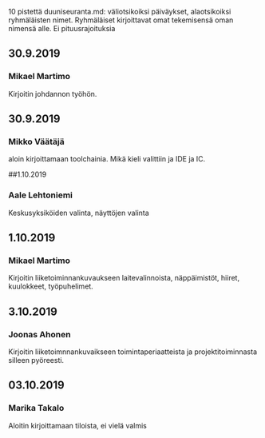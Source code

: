  10 pistettä duuniseuranta.md: väliotsikoiksi päiväykset, alaotsikoiksi ryhmäläisten nimet. Ryhmäläiset kirjoittavat omat tekemisensä oman nimensä alle. Ei pituusrajoituksia
 
 
 
 
 ## 30.9.2019 
 ### Mikael Martimo
 
 Kirjoitin johdannon työhön.
 
 ## 30.9.2019
 ### Mikko Väätäjä
 
 aloin kirjoittamaan toolchainia. Mikä kieli valittiin ja IDE ja IC.
 
 ##1.10.2019
 ### Aale Lehtoniemi
 
 Keskusyksiköiden valinta, näyttöjen valinta
 
 ## 1.10.2019
 ### Mikael Martimo
 
 Kirjoitin liiketoiminnankuvaukseen laitevalinnoista, näppäimistöt, hiiret, kuulokkeet, työpuhelimet.
 
 ## 3.10.2019
 ### Joonas Ahonen

Kirjoitin liiketoimnnankuvaikseen toimintaperiaatteista ja projektitoiminnasta silleen pyöreesti.


 ## 03.10.2019
 ### Marika Takalo

Aloitin kirjoittamaan tiloista, ei vielä valmis